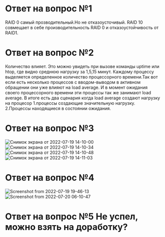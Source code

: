 # Ответ на вопрос №1
RAID 0 cамый прозводительный.Но не отказоусточивый.
RAID 10 совмещает в себе производительность RAID 0 и отказоустойчивость от RAID1.
# Ответ на вопрос №2
Количество влияет.
Это можно увидеть при вызове команды uptime или htop, где видно среднюю нагрузку за 1,5,15 минут.
Каждому процессу выделяется определенное количество процессорного времени.Так вот если есть несколько процессов с вводом-выводом в активном обращении они уже влияют на load average. И в момент ожидания своего процессорного времени эти процессы  так же занимают load average. В итоге есть два сценария когда  load average создают нагрузку на процесор 1.процессы создающие значительную нагрузку. 2.Процессы находящиеся в состоянии ожидания.
# Ответ на вопрос №3
![Снимок экрана от 2022-07-19 14-10-00](https://user-images.githubusercontent.com/107581500/179736997-90e14417-8fa5-4383-97cd-97403a9e5724.png)
![Снимок экрана от 2022-07-19 14-10-34](https://user-images.githubusercontent.com/107581500/179737000-3558e032-5c48-48d7-9482-38ed5537e278.png)
![Снимок экрана от 2022-07-19 14-10-48](https://user-images.githubusercontent.com/107581500/179737003-4528fe65-63e3-439a-8002-a6ed7e17c662.png)
![Снимок экрана от 2022-07-19 14-11-03](https://user-images.githubusercontent.com/107581500/179737005-9630eefc-a3d5-4725-8a3d-1902cf1a233b.png)
# Ответ на вопрос №4
![Screenshot from 2022-07-19 19-46-13](https://user-images.githubusercontent.com/107581500/180030360-600b3320-4b20-4f4d-91a6-88cbbed45740.png)
![Screenshot from 2022-07-20 06-10-47](https://user-images.githubusercontent.com/107581500/180030365-ad44a87d-b2de-4b49-968c-9d7ee00c2c7e.png)
# Ответ на вопрос №5 Не успел, можно взять на доработку?
